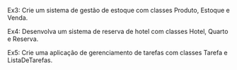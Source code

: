 Ex3: Crie um sistema de gestão de estoque com classes Produto, Estoque e Venda.

Ex4: Desenvolva um sistema de reserva de hotel com classes Hotel, Quarto e Reserva.

Ex5: Crie uma aplicação de gerenciamento de tarefas com classes Tarefa e ListaDeTarefas.